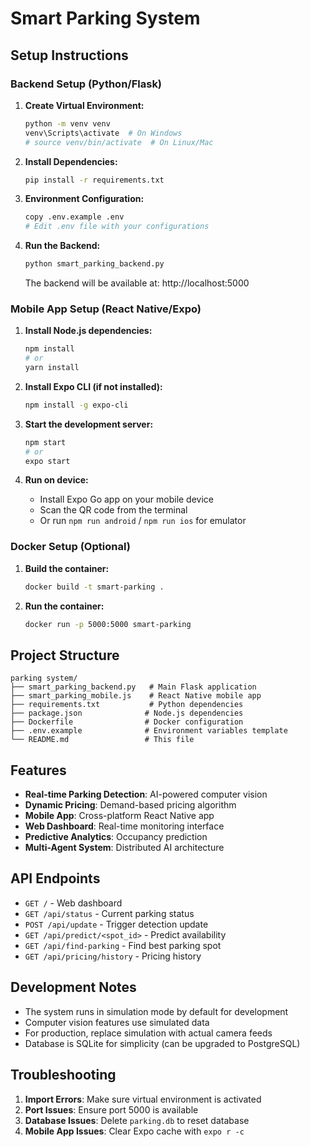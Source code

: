 # Smart Parking System

## Setup Instructions

### Backend Setup (Python/Flask)

1. **Create Virtual Environment:**
   ```bash
   python -m venv venv
   venv\Scripts\activate  # On Windows
   # source venv/bin/activate  # On Linux/Mac
   ```

2. **Install Dependencies:**
   ```bash
   pip install -r requirements.txt
   ```

3. **Environment Configuration:**
   ```bash
   copy .env.example .env
   # Edit .env file with your configurations
   ```

4. **Run the Backend:**
   ```bash
   python smart_parking_backend.py
   ```
   
   The backend will be available at: http://localhost:5000

### Mobile App Setup (React Native/Expo)

1. **Install Node.js dependencies:**
   ```bash
   npm install
   # or
   yarn install
   ```

2. **Install Expo CLI (if not installed):**
   ```bash
   npm install -g expo-cli
   ```

3. **Start the development server:**
   ```bash
   npm start
   # or
   expo start
   ```

4. **Run on device:**
   - Install Expo Go app on your mobile device
   - Scan the QR code from the terminal
   - Or run `npm run android` / `npm run ios` for emulator

### Docker Setup (Optional)

1. **Build the container:**
   ```bash
   docker build -t smart-parking .
   ```

2. **Run the container:**
   ```bash
   docker run -p 5000:5000 smart-parking
   ```

## Project Structure

```
parking system/
├── smart_parking_backend.py   # Main Flask application
├── smart_parking_mobile.js    # React Native mobile app
├── requirements.txt           # Python dependencies
├── package.json              # Node.js dependencies  
├── Dockerfile                # Docker configuration
├── .env.example              # Environment variables template
└── README.md                 # This file
```

## Features

- **Real-time Parking Detection**: AI-powered computer vision
- **Dynamic Pricing**: Demand-based pricing algorithm
- **Mobile App**: Cross-platform React Native app
- **Web Dashboard**: Real-time monitoring interface
- **Predictive Analytics**: Occupancy prediction
- **Multi-Agent System**: Distributed AI architecture

## API Endpoints

- `GET /` - Web dashboard
- `GET /api/status` - Current parking status
- `POST /api/update` - Trigger detection update
- `GET /api/predict/<spot_id>` - Predict availability
- `GET /api/find-parking` - Find best parking spot
- `GET /api/pricing/history` - Pricing history

## Development Notes

- The system runs in simulation mode by default for development
- Computer vision features use simulated data
- For production, replace simulation with actual camera feeds
- Database is SQLite for simplicity (can be upgraded to PostgreSQL)

## Troubleshooting

1. **Import Errors**: Make sure virtual environment is activated
2. **Port Issues**: Ensure port 5000 is available
3. **Database Issues**: Delete `parking.db` to reset database
4. **Mobile App Issues**: Clear Expo cache with `expo r -c`
